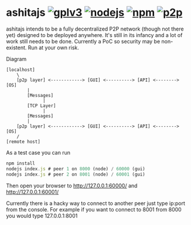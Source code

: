 ashitajs [![gplv3](https://img.shields.io/badge/license-GPLv3-red.svg)](LICENSE)
[![nodejs](https://img.shields.io/badge/nodejs-v9.8.0-blue.svg)](README.md)
[![npm](https://img.shields.io/badge/npm-v5.6.0-blue.svg)](README.md)
[![p2p](https://img.shields.io/badge/p2p-enabled-green.svg)](README.md)
================================

ashitajs intends to be a fully decentralized P2P network (though not there yet) designed to be deployed anywhere. It's still in its infancy and a lot of work still needs to be done. Currently a PoC so security may be non-existent. Run at your own risk.

Diagram
```
[localhost]
	\
	[p2p layer] <------------> [GUI] <----------> [API] <--------> [OS]
		|
		[Messages]
		      |
		[TCP Layer]
		      |
		[Messages]
		|
	[p2p layer] <------------> [GUI] <----------> [API] <--------> [OS]
	/
[remote host]
```
As a test case you can run
```javascript
npm install
nodejs index.js # peer 1 on 8000 (node) / 60000 (gui)
nodejs index.js # peer 2 on 8001 (node) / 60001 (gui)
```



Then open your browser to http://127.0.0.1:60000/ and http://127.0.0.1:60001/

Currently there is a hacky way to connect to another peer just type ip:port from the console. For example if you want to connect to 8001 from 8000 you would type 127.0.0.1:8001
